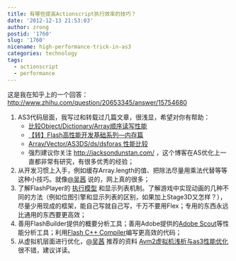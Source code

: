 ```yaml
---
title: 有哪些提高Actionscript执行效率的技巧？
date: '2012-12-13 21:53:03'
author: zrong
postid: '1760'
slug: '1760'
nicename: high-performance-trick-in-as3
categories: technology
tags:
  - actionscript
  - performance
---
```


这是我在知乎上的一个回答：<http://www.zhihu.com/question/20653345/answer/15754680>

1. AS3代码层面，我写过和转载过几篇文章，很浅显，希望对你有帮助：
	-   [比较Object/Dictionary/Array顺序读写性能](https://blog.zengrong.net/post/1284.html)
	-   [【转】Flash高性能开发基础系列—内存篇](https://blog.zengrong.net/post/1226.html)
	-   [Array/Vector/AS3DS/ds/dsforas 性能比较](https://blog.zengrong.net/post/1260.html)
	-   强烈建议你关注 <http://jacksondunstan.com/> ，这个博客在AS优化上一直都非常有研究，有很多优秀的经验；
2. 从开发习惯上入手，例如缓存Array.length的值、把除法尽量用乘法代替等等这种小技巧。就像[@吴茜](http://zhihu.com/people/bonjour) 说的，网上真的很多；
3. 了解FlashPlayer的 [执行模型](https://blog.zengrong.net/post/1365.html) 和显示列表机制。了解游戏中实现动画的几种不同的方法（例如位图引擎和显示列表的区别，如果加上Stage3D又怎样？），尽量少用现成的框架，能自己写就自己写，千万不要用Flex；专用的东西永远比通用的东西要更高效；
4. 善用FlashBuilder提供的概要分析工具；善用Adobe提供的[Adobe Scout](http://gaming.adobe.com/technologies/scout/)等性能分析工具；利用[Flash C++ Compiler](http://gaming.adobe.com/technologies/flascc/)编写更高效的代码；
5. 从虚拟机层面进行优化，[@吴茜](http://zhihu.com/people/bonjour) 推荐的资料 [Avm2虚拟机浅析与as3性能优化](http://wenku.baidu.com/view/ede341fa700abb68a982fbed.html) 很不错，建议详读。
